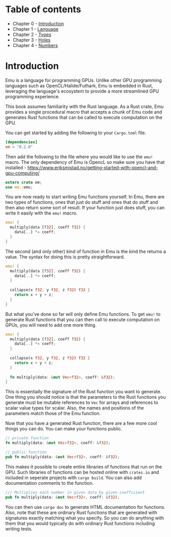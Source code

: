 # Table of contents
- Chapter 0 - [Introduction](https://github.com/calebwin/emu/tree/master/book/introduction.md#table-of-contents)
- Chapter 1 - [Language](https://github.com/calebwin/emu/tree/master/book/language.md#table-of-contents)
- Chapter 2 - [Types](https://github.com/calebwin/emu/tree/master/book/types.md#table-of-contents)
- Chapter 3 - [Holes](https://github.com/calebwin/emu/tree/master/book/holes.md#table-of-contents)
- Chapter 4 - [Numbers](https://github.com/calebwin/emu/tree/master/book/numbers.md#table-of-contents)

# Introduction

Emu is a language for programming GPUs. Unlike other GPU programming languages such as OpenCL/Halide/Futhark, Emu is embedded in Rust, leveraging the language's ecosystem to provide a more streamlined GPU programming experience.

This book assumes familiarity with the Rust language. As a Rust crate, Emu provides a single procedural macro that accepts a chunk of Emu code and generates Rust functions that can be called to execute computation on the GPU.

You can get started by adding the following to your `Cargo.toml` file.

```toml
[dependencies]
em = "0.2.0"
```

Then add the following to the file where you would like to use the `emu!` macro.
The only dependency of Emu is OpencL so make sure you have that installed - https://www.eriksmistad.no/getting-started-with-opencl-and-gpu-computing/

```rust
extern crate em;
use em::emu;
```

You are now ready to start writing Emu functions yourself. In Emu, there are two types of functions, ones that just do stuff and ones that do stuff and then also return some sort of result. If your function just does stuff, you can write it easily with the `emu!` macro.

```rust
emu! {
  multiply(data [f32], coeff f32) {
    data[..] *= coeff;
  }
}
```

The second (and only other) kind of function in Emu is the kind the returns a value. The syntax for doing this is pretty straightforward.

```rust
emu! {
  multiply(data [f32], coeff f32) {
    data[..] *= coeff;
  }
  
  collapse(x f32, y f32, z f32) f32 {
    return x + y + z;
  }
}
```

But what you've done so far will only define Emu functions. To get `emu!` to generate Rust functions that you can then call to execute computation on GPUs, you will need to add one more thing.

```rust
emu! {
  multiply(data [f32], coeff f32) {
    data[..] *= coeff;
  }
  
  collapse(x f32, y f32, z f32) f32 {
    return x + y + z;
  }
  
  fn multiply(data: &mut Vec<f32>, coeff: &f32);
}
```
This is essentially the signature of the Rust function you want to generate. One thing you should notice is that the parameters to the Rust functions you generate must be mutable references to `Vec` for arrays and references to scalar value types for scalar. Also, the names and positions of the parameters match those of the Emu function.

Now that you have a generated Rust function, there are a few more cool things you can do. You can make your functions public.
```rust
// private function
fn multiply(data: &mut Vec<f32>, coeff: &f32);

// public function
pub fn multiply(data: &mut Vec<f32>, coeff: &f32);
```

This makes it possible to create entire libraries of functions that run on the GPU. Such libraries of functions can be hosted online with `crates.io` and included in seperate projects with `cargo build`. You can also add documentation comments to the function.
```rust
/// Multiplies each number in given data by given coefficient
pub fn multiply(data: &mut Vec<f32>, coeff: &f32);
```

You can then use `cargo doc` to generate HTML documentation for functions. Also, note that these are ordinary Rust functions that are generated with signatures exactly matching what you specify. So you can do anything with them that you would typically do with ordinary Rust functions including writing tests.
